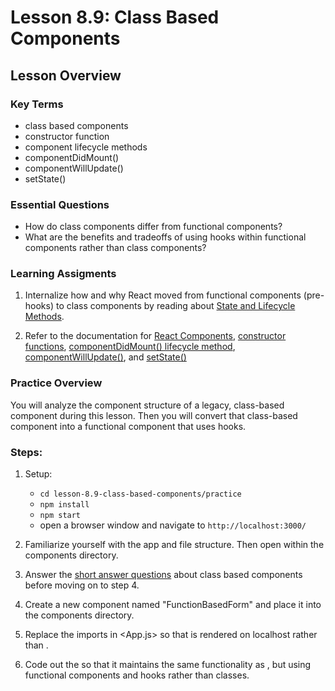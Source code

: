 # Lesson 8.9: Class Based Components

## Lesson Overview

### Key Terms

- class based components
- constructor function
- component lifecycle methods
- componentDidMount()
- componentWillUpdate()
- setState()

### Essential Questions

- How do class components differ from functional components?
- What are the benefits and tradeoffs of using hooks within functional components rather than class components?

### Learning Assigments

1. Internalize how and why React moved from functional components (pre-hooks) to class components by reading about [State and Lifecycle Methods](https://reactjs.org/docs/state-and-lifecycle.html).

2. Refer to the documentation for [React Components](https://reactjs.org/docs/react-component.html), [constructor functions](https://reactjs.org/docs/react-component.html#constructor), [componentDidMount() lifecycle method](https://reactjs.org/docs/react-component.html#componentdidmount), [componentWillUpdate()](https://reactjs.org/docs/react-component.html#unsafe_componentwillupdate), and [setState()](https://reactjs.org/docs/react-component.html#setstate)

### Practice Overview

You will analyze the component structure of a legacy, class-based component during this lesson. Then you will convert that class-based component into a functional component that uses hooks.

### Steps:

1. Setup:

   - `cd lesson-8.9-class-based-components/practice`
   - `npm install`
   - `npm start`
   - open a browser window and navigate to `http://localhost:3000/`

2. Familiarize yourself with the app and file structure. Then open <ClassBasedForm/> within the components directory.

3. Answer the [short answer questions](/practice/short-response.md) about class based components before moving on to step 4.

4. Create a new component named "FunctionBasedForm" and place it into the components directory.

5. Replace the imports in <App.js> so that <FunctionBasedForm/> is rendered on localhost rather than <ClassBasedForm/>.

6. Code out the <FunctionBasedForm/> so that it maintains the same functionality as <ClassBasedForm/>, but using functional components and hooks rather than classes.
